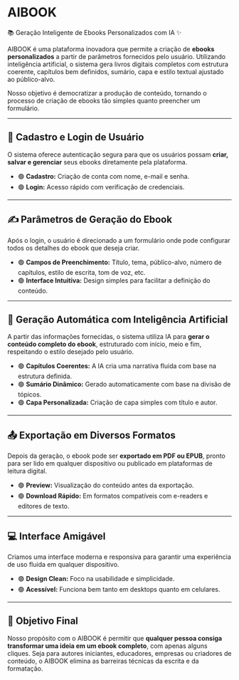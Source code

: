 # AIBOOK  
📚 Geração Inteligente de Ebooks Personalizados com IA ✨  

AIBOOK é uma plataforma inovadora que permite a criação de **ebooks personalizados** a partir de parâmetros fornecidos pelo usuário. Utilizando inteligência artificial, o sistema gera livros digitais completos com estrutura coerente, capítulos bem definidos, sumário, capa e estilo textual ajustado ao público-alvo.

Nosso objetivo é democratizar a produção de conteúdo, tornando o processo de criação de ebooks tão simples quanto preencher um formulário.

---

## 🔐 Cadastro e Login de Usuário

O sistema oferece autenticação segura para que os usuários possam **criar, salvar e gerenciar** seus ebooks diretamente pela plataforma.

- 🟢 **Cadastro:** Criação de conta com nome, e-mail e senha.  
- 🟢 **Login:** Acesso rápido com verificação de credenciais.

---

## ✍️ Parâmetros de Geração do Ebook

Após o login, o usuário é direcionado a um formulário onde pode configurar todos os detalhes do ebook que deseja criar.

- 🟢 **Campos de Preenchimento:** Título, tema, público-alvo, número de capítulos, estilo de escrita, tom de voz, etc.  
- 🟢 **Interface Intuitiva:** Design simples para facilitar a definição do conteúdo.

---

## 🤖 Geração Automática com Inteligência Artificial

A partir das informações fornecidas, o sistema utiliza IA para **gerar o conteúdo completo do ebook**, estruturado com início, meio e fim, respeitando o estilo desejado pelo usuário.

- 🟢 **Capítulos Coerentes:** A IA cria uma narrativa fluida com base na estrutura definida.  
- 🟢 **Sumário Dinâmico:** Gerado automaticamente com base na divisão de tópicos.  
- 🟢 **Capa Personalizada:** Criação de capa simples com título e autor.

---

## 📤 Exportação em Diversos Formatos

Depois da geração, o ebook pode ser **exportado em PDF ou EPUB**, pronto para ser lido em qualquer dispositivo ou publicado em plataformas de leitura digital.

- 🟢 **Preview:** Visualização do conteúdo antes da exportação.  
- 🟢 **Download Rápido:** Em formatos compatíveis com e-readers e editores de texto.

---

## 💻 Interface Amigável

Criamos uma interface moderna e responsiva para garantir uma experiência de uso fluida em qualquer dispositivo.

- 🟢 **Design Clean:** Foco na usabilidade e simplicidade.  
- 🟢 **Acessível:** Funciona bem tanto em desktops quanto em celulares.

---

## 🎯 Objetivo Final

Nosso propósito com o AIBOOK é permitir que **qualquer pessoa consiga transformar uma ideia em um ebook completo**, com apenas alguns cliques. Seja para autores iniciantes, educadores, empresas ou criadores de conteúdo, o AIBOOK elimina as barreiras técnicas da escrita e da formatação.

